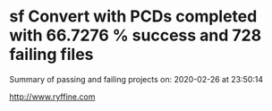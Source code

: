 # sf Convert with PCDs completed with 66.7276 % success and 728 failing files

Summary of passing and failing projects on: 2020-02-26 at 23:50:14

http://www.ryffine.com
